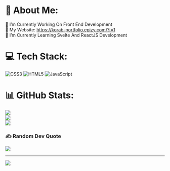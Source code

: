 # 💫 About Me:
🔭 I’m Currently Working On Front End Development<br>👯 My Website: https://korab-portfolio.epizy.com/?i=1<br>🌱 I’m Currently Learning Svelte And ReactJS Development<br>


# 💻 Tech Stack:
![CSS3](https://img.shields.io/badge/css3-%231572B6.svg?style=for-the-badge&logo=css3&logoColor=white) ![HTML5](https://img.shields.io/badge/html5-%23E34F26.svg?style=for-the-badge&logo=html5&logoColor=white) ![JavaScript](https://img.shields.io/badge/javascript-%23323330.svg?style=for-the-badge&logo=javascript&logoColor=%23F7DF1E)
# 📊 GitHub Stats:
![](https://github-readme-stats.vercel.app/api?username=korabi123&theme=merko&hide_border=false&include_all_commits=true&count_private=false)<br/>
![](https://github-readme-streak-stats.herokuapp.com/?user=korabi123&theme=merko&hide_border=false)<br/>
![](https://github-readme-stats.vercel.app/api/top-langs/?username=korabi123&theme=merko&hide_border=false&include_all_commits=true&count_private=false&layout=compact)

### ✍️ Random Dev Quote
![](https://quotes-github-readme.vercel.app/api?type=horizontal&theme=merko)

---
[![](https://visitcount.itsvg.in/api?id=korabi123&icon=0&color=8)](https://visitcount.itsvg.in)

<!-- Proudly created with GPRM ( https://gprm.itsvg.in ) -->
